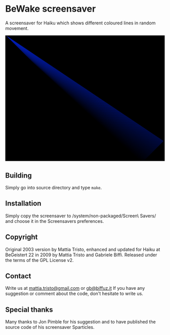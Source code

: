 # BeWake screensaver
A screensaver for Haiku which shows different coloured lines in random movement.

![BeWake screenshot](bewake.png)


Building
--------

Simply go into source directory and type ``make``.


Installation
-------------

Simply copy the screensaver to /system/non-packaged/Screen\ Savers/ and choose it in the Screensavers preferences.


Copyright
------------

Original 2003 version by Mattia Tristo, enhanced and updated for Haiku at BeGeistert 22 in 2009 by Mattia Tristo and Gabriele Biffi.
Released under the terms of the GPL License v2.


Contact
----------

Write us at mattia.tristo@gmail.com or gb@biffuz.it
If you have any suggestion or comment about the code, don't hesitate to write us.


Special thanks
------------------

Many thanks to Jon Pimble for his suggestion and to have published the source code of his screensaver Sparticles.
